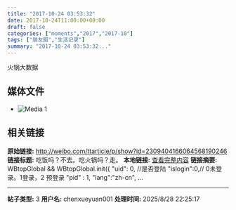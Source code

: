 ```yaml
---
title: "2017-10-24 03:53:32"
date: 2017-10-24T11:00:00+08:00
draft: false
categories: ["moments","2017","2017-10"]
tags: ["朋友圈","生活记录"]
summary: "2017-10-24 03:53:32..."
---
```


火锅大数据

## 媒体文件

- ![Media 1](/Moments/photos/2017-10-24/201710240353320.jpg)

## 相关链接

**原始链接:** http://weibo.com/ttarticle/p/show?id=2309404166064568190246
**链接标题:** 吃饭吗？不去。吃火锅吗？走。
**本地链接:** [查看完整内容](/link_content/2017/10/2017-10-24-1/link_content/)
**链接摘要:** WBtopGlobal && WBtopGlobal.init({
                "uid": 0, 
                //是否登陆
                "islogin":0,// 0未登录。1登录，2 预登录
                "pid" : 1,
                "lang":"zh-cn",
           ...

---

**帖子类型:** 3
**用户名:** chenxueyuan001
**处理时间:** 2025/8/28 22:25:17